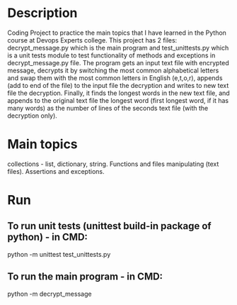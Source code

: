 # Description
Coding Project to practice the main topics that I have learned in the Python course at Devops Experts college.
This project has 2 files: decrypt_message.py which is the main program and test_unittests.py which is a unit tests module to test functionality of methods and exceptions in decrypt_message.py file.
The program gets an input text file with encrypted message, decrypts it by switching the most common alphabetical letters and swap them with the most common letters in English (e,t,o,r), appends (add to end of the file) to the input file the decryption and writes to new text file the decryption. Finally, it finds the longest words in the new text file, and appends to the original text file the longest word (first longest word, if it has many words) as the number of lines of the seconds text file (with the decryption only).

# Main topics
collections - list, dictionary, string.
Functions and files manipulating (text files). 
Assertions and exceptions.

# Run
## To run unit tests (unittest build-in package of python) - in CMD:
python -m unittest test_unittests.py
## To run the main program - in CMD:
python -m decrypt_message

